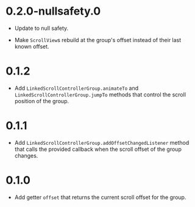 # 0.2.0-nullsafety.0

  * Update to null safety.

  * Make `ScrollView`s rebuild at the group's offset instead of their last
    known offset.

# 0.1.2

  * Add `LinkedScrollControllerGroup.animateTo` and
    `LinkedScrollControllerGroup.jumpTo` methods that control the scroll
    position of the group.

# 0.1.1

  * Add `LinkedScrollControllerGroup.addOffsetChangedListener` method that calls
    the provided callback when the scroll offset of the group changes.

# 0.1.0

  * Add getter `offset` that returns the current scroll offset for the group.
